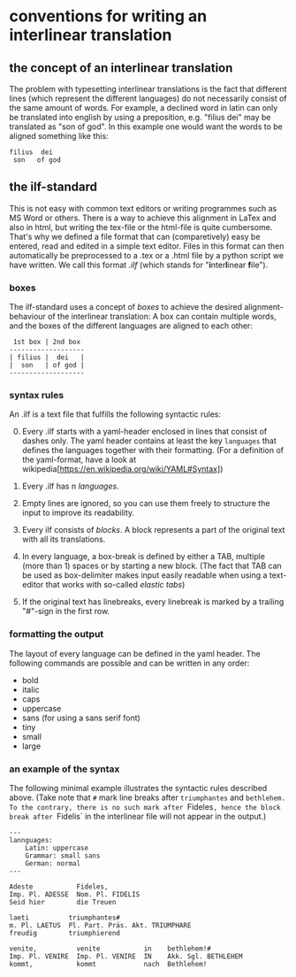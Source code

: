 # conventions for writing an interlinear translation
## the concept of an interlinear translation
The problem with typesetting interlinear translations is the fact that different lines (which represent the different languages) do not necessarily consist of the same amount of words. For example, a declined word in latin can only be translated into english by using a preposition, e.g. "filius dei" may be translated as "son of god". In this example one would want the words to be aligned something like this:

```
filius  dei
 son   of god
```

## the ilf-standard
This is not easy with common text editors or writing programmes such as MS Word or others. There is a way to achieve this alignment in LaTex and also in html, but writing the tex-file or the html-file is quite cumbersome. That's why we defined a file format that can (comparetively) easy be entered, read and edited in a simple text editor. Files in this format can then automatically be preprocessed to a .tex or a .html file by a python script we have written. We call this format *.ilf* (which stands for "**i**nter**l**inear **f**ile").

### boxes
The ilf-standard uses a concept of *boxes* to achieve the desired alignment-behaviour of the interlinear translation: A box can contain multiple words, and the boxes of the different languages are aligned to each other:

```
 1st box | 2nd box 
-------------------
| filius |  dei   |
|  son   | of god |
-------------------
```

### syntax rules
An .ilf is a text file that fulfills the following syntactic rules:

0. Every .ilf starts with a yaml-header enclosed in lines that consist of dashes only. The yaml header contains at least the key `languages` that defines the languages together with their formatting. (For a definition of the yaml-format, have a look at wikipedia[https://en.wikipedia.org/wiki/YAML#Syntax])

1. Every .ilf has n *languages*.
2. Empty lines are ignored, so you can use them freely to structure the input to improve its readability.
3. Every ilf consists of *blocks*. A block represents a part of the original text with all its translations.
4. In every language, a box-break is defined by either a TAB, multiple (more than 1) spaces or by starting a new block. (The fact that TAB can be used as box-delimiter makes input easily readable when using a text-editor that works with so-called *elastic tabs*)
5. If the original text has linebreaks, every linebreak is marked by a trailing "#"-sign in the first row.

### formatting the output
The layout of every language can be defined in the yaml header. The following commands are possible and can be written in any order:

+ bold
+ italic
+ caps
+ uppercase
+ sans (for using a sans serif font)
+ tiny
+ small
+ large

### an example of the syntax
The following minimal example illustrates the syntactic rules described above. (Take note that `#` mark line breaks after `triumphantes` and `bethlehem. To the contrary, there is no such mark after `Fideles`, hence the block break after `Fidelis` in the interlinear file will not appear in the output.)

```
---
lannguages:
    Latin: uppercase 
    Grammar: small sans
    German: normal
---

Adeste           Fideles,
Imp. Pl. ADESSE  Nom. Pl. FIDELIS
Seid hier        die Treuen

laeti          triumphantes#
m. Pl. LAETUS  Pl. Part. Präs. Akt. TRIUMPHARE
freudig        triumphierend

venite,          venite           in    bethlehem!#
Imp. Pl. VENIRE  Imp. Pl. VENIRE  IN    Akk. Sgl. BETHLEHEM
kommt,           kommt            nach  Bethlehem!
```
